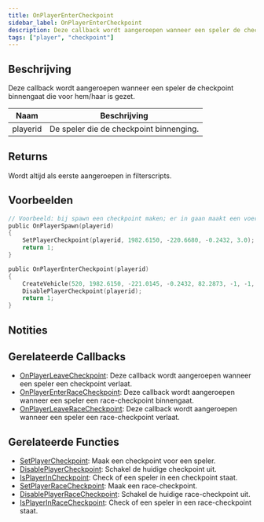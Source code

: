```yaml
---
title: OnPlayerEnterCheckpoint
sidebar_label: OnPlayerEnterCheckpoint
description: Deze callback wordt aangeroepen wanneer een speler de checkpoint binnengaat die voor hem/haar is gezet.
tags: ["player", "checkpoint"]
---
```


## Beschrijving

Deze callback wordt aangeroepen wanneer een speler de checkpoint binnengaat die voor hem/haar is gezet.

| Naam     | Beschrijving                          |
| -------- | ------------------------------------ |
| playerid | De speler die de checkpoint binnenging. |

## Returns

Wordt altijd als eerste aangeroepen in filterscripts.

## Voorbeelden

```c
// Voorbeeld: bij spawn een checkpoint maken; er in gaan maakt een voertuig en schakelt de checkpoint uit.
public OnPlayerSpawn(playerid)
{
    SetPlayerCheckpoint(playerid, 1982.6150, -220.6680, -0.2432, 3.0);
    return 1;
}

public OnPlayerEnterCheckpoint(playerid)
{
    CreateVehicle(520, 1982.6150, -221.0145, -0.2432, 82.2873, -1, -1, 60000);
    DisablePlayerCheckpoint(playerid);
    return 1;
}
```

## Notities

<TipNPCCallbacks />

## Gerelateerde Callbacks

- [OnPlayerLeaveCheckpoint](OnPlayerLeaveCheckpoint): Deze callback wordt aangeroepen wanneer een speler een checkpoint verlaat.
- [OnPlayerEnterRaceCheckpoint](OnPlayerEnterRaceCheckpoint): Deze callback wordt aangeroepen wanneer een speler een race-checkpoint binnengaat.
- [OnPlayerLeaveRaceCheckpoint](OnPlayerLeaveRaceCheckpoint): Deze callback wordt aangeroepen wanneer een speler een race-checkpoint verlaat.

## Gerelateerde Functies

- [SetPlayerCheckpoint](../functions/SetPlayerCheckpoint): Maak een checkpoint voor een speler.
- [DisablePlayerCheckpoint](../functions/DisablePlayerCheckpoint): Schakel de huidige checkpoint uit.
- [IsPlayerInCheckpoint](../functions/IsPlayerInRaceCheckpoint): Check of een speler in een checkpoint staat.
- [SetPlayerRaceCheckpoint](../functions/SetPlayerRaceCheckpoint): Maak een race-checkpoint.
- [DisablePlayerRaceCheckpoint](../functions/DisablePlayerRaceCheckpoint): Schakel de huidige race-checkpoint uit.
- [IsPlayerInRaceCheckpoint](../functions/IsPlayerInRaceCheckpoint): Check of een speler in een race-checkpoint staat.
